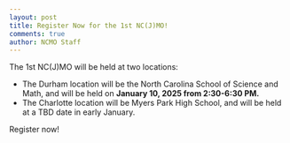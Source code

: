 ```yaml
---
layout: post
title: Register Now for the 1st NC(J)MO!
comments: true
author: NCMO Staff
---
```


The 1st NC(J)MO will be held at two locations:
- The Durham location will be the North Carolina School of Science and Math, and will be held on **January 10, 2025 from 2:30-6:30 PM.**
- The Charlotte location will be Myers Park High School, and will be held at a TBD date in early January.

Register now!
